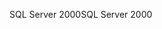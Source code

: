 <span data-ttu-id="42aa0-101">SQL Server 2000</span><span class="sxs-lookup"><span data-stu-id="42aa0-101">SQL Server 2000</span></span>